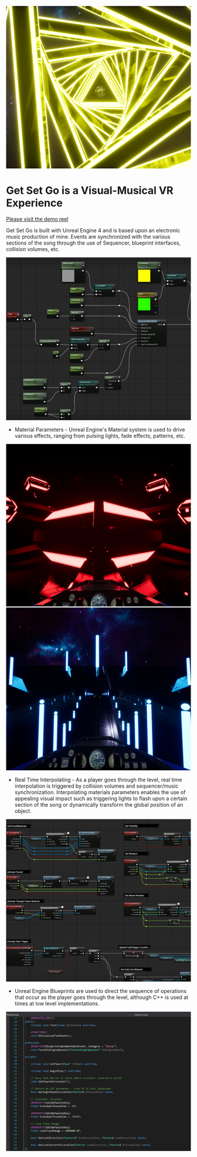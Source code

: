 <img src="ReadMeImages/Tunnel.png" >

# Get Set Go is a Visual-Musical VR Experience

[Please visit the demo reel](https://www.youtube.com/watch?v=FzIip0bBdRQ)

Get Set Go is built with Unreal Engine 4 and is based upon an electronic music production of mine. Events are synchronized with the various sections of the song through the use of Sequencer, blueprint interfaces, collision volumes, etc.

<img src="ReadMeImages/Materials.png" >

-   Material Parameters - Unreal Engine's Material system is used to drive various effects, ranging from pulsing lights, fade effects, patterns, etc.

<img src="ReadMeImages/Core.png" >

<img src="ReadMeImages/GreatHallpng.png" >

-   Real Time Interpolating - As a player goes through the level, real time interpolation is triggered by collision volumes and sequencer/music synchronization. Interpolating materials parameters enables the use of appealing visual impact such as triggering lights to flash upon a certain section of the song or dynamically transform the global position of an object.

<img src="ReadMeImages/Blueprint.png" >

-   Unreal Engine Blueprints are used to direct the sequence of operations that occur as the player goes through the level, although C++ is used at times at low level implementations.

<img src="ReadMeImages/CPP.png" >
